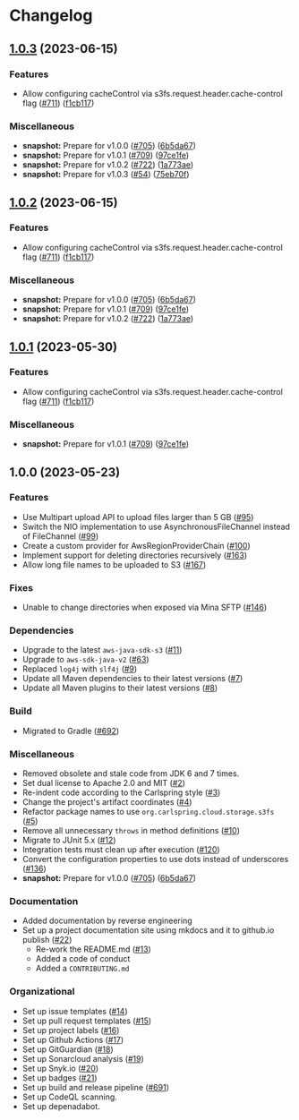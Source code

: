 # Changelog

## [1.0.3](https://github.com/steve-todorov/s3fs-nio-release/compare/v1.0.3-SNAPSHOT...v1.0.3) (2023-06-15)


### Features

* Allow configuring cacheControl via s3fs.request.header.cache-control flag ([#711](https://github.com/steve-todorov/s3fs-nio-release/issues/711)) ([f1cb117](https://github.com/steve-todorov/s3fs-nio-release/commit/f1cb1170a824b879228eda3fb1cdfbf5d322b8d2))


### Miscellaneous

* **snapshot:** Prepare for v1.0.0 ([#705](https://github.com/steve-todorov/s3fs-nio-release/issues/705)) ([6b5da67](https://github.com/steve-todorov/s3fs-nio-release/commit/6b5da67b00007289a9b0cae33e6f7ef0cc2aff1a))
* **snapshot:** Prepare for v1.0.1 ([#709](https://github.com/steve-todorov/s3fs-nio-release/issues/709)) ([97ce1fe](https://github.com/steve-todorov/s3fs-nio-release/commit/97ce1fe384cce3c77d2fe05c3dad1a88d1b8c5d2))
* **snapshot:** Prepare for v1.0.2 ([#722](https://github.com/steve-todorov/s3fs-nio-release/issues/722)) ([1a773ae](https://github.com/steve-todorov/s3fs-nio-release/commit/1a773ae98f78dc1c3af1aec1311d66e9590d0a38))
* **snapshot:** Prepare for v1.0.3 ([#54](https://github.com/steve-todorov/s3fs-nio-release/issues/54)) ([75eb70f](https://github.com/steve-todorov/s3fs-nio-release/commit/75eb70f7699a7b8e206eaebf25614620a234983c))

## [1.0.2](https://github.com/steve-todorov/s3fs-nio-release/compare/v1.0.2-SNAPSHOT...v1.0.2) (2023-06-15)


### Features

* Allow configuring cacheControl via s3fs.request.header.cache-control flag ([#711](https://github.com/steve-todorov/s3fs-nio-release/issues/711)) ([f1cb117](https://github.com/steve-todorov/s3fs-nio-release/commit/f1cb1170a824b879228eda3fb1cdfbf5d322b8d2))


### Miscellaneous

* **snapshot:** Prepare for v1.0.0 ([#705](https://github.com/steve-todorov/s3fs-nio-release/issues/705)) ([6b5da67](https://github.com/steve-todorov/s3fs-nio-release/commit/6b5da67b00007289a9b0cae33e6f7ef0cc2aff1a))
* **snapshot:** Prepare for v1.0.1 ([#709](https://github.com/steve-todorov/s3fs-nio-release/issues/709)) ([97ce1fe](https://github.com/steve-todorov/s3fs-nio-release/commit/97ce1fe384cce3c77d2fe05c3dad1a88d1b8c5d2))
* **snapshot:** Prepare for v1.0.2 ([#722](https://github.com/steve-todorov/s3fs-nio-release/issues/722)) ([1a773ae](https://github.com/steve-todorov/s3fs-nio-release/commit/1a773ae98f78dc1c3af1aec1311d66e9590d0a38))

## [1.0.1](https://github.com/carlspring/s3fs-nio/compare/v1.0.0...v1.0.1) (2023-05-30)

### Features

* Allow configuring cacheControl via s3fs.request.header.cache-control flag ([#711](https://github.com/carlspring/s3fs-nio/issues/711)) ([f1cb117](https://github.com/carlspring/s3fs-nio/commit/f1cb1170a824b879228eda3fb1cdfbf5d322b8d2))

### Miscellaneous

* **snapshot:** Prepare for v1.0.1 ([#709](https://github.com/carlspring/s3fs-nio/issues/709)) ([97ce1fe](https://github.com/carlspring/s3fs-nio/commit/97ce1fe384cce3c77d2fe05c3dad1a88d1b8c5d2))


## 1.0.0 (2023-05-23)


### Features

* Use Multipart upload API to upload files larger than 5 GB ([#95](https://github.com/carlspring/s3fs-nio/issues/95))
* Switch the NIO implementation to use AsynchronousFileChannel instead of FileChannel ([#99](https://github.com/carlspring/s3fs-nio/issues/99))
* Create a custom provider for AwsRegionProviderChain ([#100](https://github.com/carlspring/s3fs-nio/issues/100))
* Implement support for deleting directories recursively ([#163](https://github.com/carlspring/s3fs-nio/issues/163))
* Allow long file names to be uploaded to S3 ([#167](https://github.com/carlspring/s3fs-nio/issues/167))

### Fixes

* Unable to change directories when exposed via Mina SFTP ([#146](https://github.com/carlspring/s3fs-nio/issues/146))

### Dependencies

* Upgrade to the latest `aws-java-sdk-s3` ([#11](https://github.com/carlspring/s3fs-nio/issues/11))
* Upgrade to `aws-sdk-java-v2` ([#63](https://github.com/carlspring/s3fs-nio/issues/63))
* Replaced `log4j` with `slf4j` ([#9](https://github.com/carlspring/s3fs-nio/issues/9))
* Update all Maven dependencies to their latest versions ([#7](https://github.com/carlspring/s3fs-nio/issues/7))
* Update all Maven plugins to their latest versions ([#8](https://github.com/carlspring/s3fs-nio/issues/8))

### Build

* Migrated to Gradle ([#692](https://github.com/carlspring/s3fs-nio/issues/692))

### Miscellaneous

* Removed obsolete and stale code from JDK 6 and 7 times.
* Set dual license to Apache 2.0 and MIT ([#2](https://github.com/carlspring/s3fs-nio/issues/2))
* Re-indent code according to the Carlspring style ([#3](https://github.com/carlspring/s3fs-nio/issues/3))
* Change the project's artifact coordinates ([#4](https://github.com/carlspring/s3fs-nio/issues/4))
* Refactor package names to use `org.carlspring.cloud.storage.s3fs` ([#5](https://github.com/carlspring/s3fs-nio/issues/5))
* Remove all unnecessary `throws` in method definitions ([#10](https://github.com/carlspring/s3fs-nio/issues/10))
* Migrate to JUnit 5.x ([#12](https://github.com/carlspring/s3fs-nio/issues/12))
* Integration tests must clean up after execution ([#120](https://github.com/carlspring/s3fs-nio/issues/120))
* Convert the configuration properties to use dots instead of underscores ([#136](https://github.com/carlspring/s3fs-nio/issues/136))
* **snapshot:** Prepare for v1.0.0 ([#705](https://github.com/carlspring/s3fs-nio/issues/705)) ([6b5da67](https://github.com/carlspring/s3fs-nio/commit/6b5da67b00007289a9b0cae33e6f7ef0cc2aff1a))

### Documentation

* Added documentation by reverse engineering
* Set up a project documentation site using mkdocs and it to github.io publish ([#22](https://github.com/carlspring/s3fs-nio/issues/22))
    * Re-work the README.md ([#13](https://github.com/carlspring/s3fs-nio/issues/13))
    * Added a code of conduct
    * Added a `CONTRIBUTING.md`

### Organizational

* Set up issue templates ([#14](https://github.com/carlspring/s3fs-nio/issues/14))
* Set up pull request templates ([#15](https://github.com/carlspring/s3fs-nio/issues/15))
* Set up project labels ([#16](https://github.com/carlspring/s3fs-nio/issues/16))
* Set up Github Actions ([#17](https://github.com/carlspring/s3fs-nio/issues/17))
* Set up GitGuardian ([#18](https://github.com/carlspring/s3fs-nio/issues/18))
* Set up Sonarcloud analysis ([#19](https://github.com/carlspring/s3fs-nio/issues/19))
* Set up Snyk.io ([#20](https://github.com/carlspring/s3fs-nio/issues/20))
* Set up badges ([#21](https://github.com/carlspring/s3fs-nio/issues/21))
* Set up build and release pipeline ([#691](https://github.com/carlspring/s3fs-nio/issues/691))
* Set up CodeQL scanning.
* Set up depenadabot.
